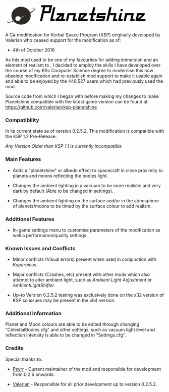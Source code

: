 ![Banner](graphics/banner.jpg)

A C# modification for Kerbal Space Program (KSP) originally developed by Valerian who ceased support for the modification as of:

* 4th of October 2016

As this mod used to be one of my favourites for adding immersion and an element of realism to , I decided to employ the skills I have developed over
the course of my BSc Computer Science degree to modernise this now obsolete modification and re-establish mod support to make it usable again and able to be enjoyed by
the 448,527 users which had previously used the mod.

Source code from which I began with before making my changes to make Planetshine compatible with the latest game version
can be found at: https://github.com/valerian/ksp-planetshine

### Compatibility

In its current state as of version 0.2.5.2. This modification is compatible with the KSP 1.2 Pre-Release.

*Any Version Older than KSP 1.1 is currently incompatible*

### Main Features

* Adds a "planetshine" or albedo effect to spacecraft in close proximity to planets and moons reflecting the bodies light.

* Changes the ambient lighting in a vacuum to be more realistic and very dark by default (Able to be changed in settings).

* Changes the ambient lighting on the surface and/or in the atmosphere of planets/moons to be tinted by the surface colour to add realism.

### Additional Features

* In-game settings menu to customise parameters of the modification as well a performance/quality settings.

### Known Issues and Conflicts

* Minor conflicts (Visual errors) present when used in conjunction with *Kopernicus*.

* Major conflicts (Crashes, etc) present with other mods which also attempt to alter ambient light, such as 
  *Ambient Light Adjustment* or *AmbientLightShifter*.

* Up-to Version 0.2.5.2 testing was exclusively done on the x32 version of KSP so issues may be present in the x64 version.

### Additional Information

Planet and Moon colours are able to be edited through changing "CelestialBodies.cfg" and other settings, such as vacuum 
light level and reflection intensity is able to be changed in "Settings.cfg".

### Credits

Special thanks to:

* [Psyrr](https://github.com/Psyrr) - Current maintainer of the mod and responsible for development from 0.2.6 onwards.

* [Valerian](https://github.com/valerian) - Responsible for all prior development up to version 0.2.5.2.
